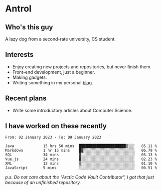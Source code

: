 # Antrol

## Who's this guy

A lazy dog from a second-rate university, CS student.

## Interests

* Enjoy creating new projects and repositories, but never finish them.
* Front-end development, just a beginner.
* Making gadgets.
* Writing something in my personal [blog](https://blog.antrol.xyz/).

## Recent plans

* Write some introductory articles about Computer Science.

<!--
* Try to develop a website for [Anime4KCPP](https://github.com/TianZerL/Anime4KCPP).
* Develop a Markdown renderer which user can customize its css, of course it is GUI-based.~~(If I could finish  it before getting bored)~~
* Work with my [teammates](https://github.com/SWJTU-Lazy-Dogs).
* Find something interests me, as a hobby after finishing my ~~boring~~ homework.
-->

## I have worked on these recently

<!--START_SECTION:waka-->

```text
From: 02 January 2023 - To: 09 January 2023

Java             15 hrs 50 mins  █████████████████████▒░░░   85.11 %
Markdown         1 hr 15 mins    █▓░░░░░░░░░░░░░░░░░░░░░░░   06.79 %
SQL              34 mins         ▓░░░░░░░░░░░░░░░░░░░░░░░░   03.13 %
Vue.js           24 mins         ▓░░░░░░░░░░░░░░░░░░░░░░░░   02.23 %
XML              12 mins         ▒░░░░░░░░░░░░░░░░░░░░░░░░   01.10 %
JavaScript       5 mins          ░░░░░░░░░░░░░░░░░░░░░░░░░   00.51 %
```

<!--END_SECTION:waka-->

*p.s.  Do not care about the "Arctic Code Vault Contributor", I got that just because of an unfinished repository.*

<!--
**qzmlgfj/qzmlgfj** is a ✨ _special_ ✨ repository because its `README.md` (this file) appears on your GitHub profile.

Here are some ideas to get you started:

- 🔭 I’m currently working on ...
- 🌱 I’m currently learning ...
- 👯 I’m looking to collaborate on ...
- 🤔 I’m looking for help with ...
- 💬 Ask me about ...
- 📫 How to reach me: ...
- 😄 Pronouns: ...
- ⚡ Fun fact: ...
-->
